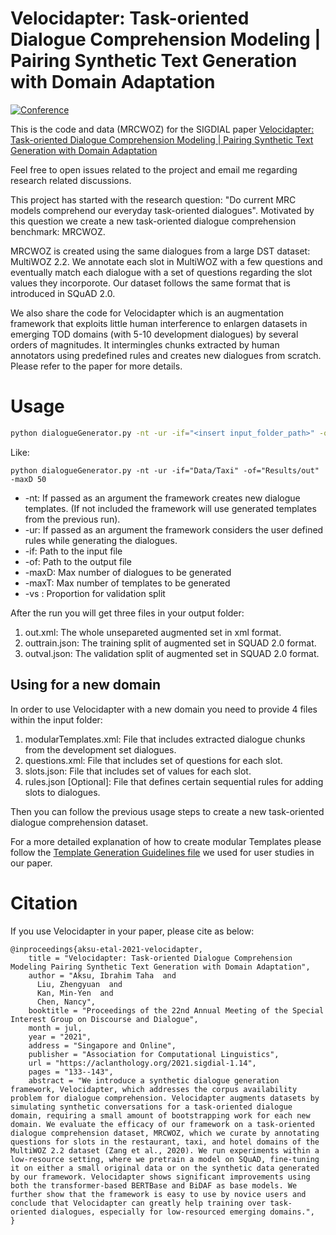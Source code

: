 # Velocidapter: Task-oriented Dialogue Comprehension Modeling | Pairing Synthetic Text Generation with Domain Adaptation
[![Conference](https://img.shields.io/badge/SIGDIAL-2021-blueviolet)](https://github.com/cuthalionn/cuthalionn.github.io/blob/master/files/Velocidapter_SIGDIAL_CR.pdf)

This is the code and data (MRCWOZ) for the SIGDIAL paper [Velocidapter: Task-oriented Dialogue Comprehension Modeling | Pairing Synthetic Text Generation with Domain Adaptation](https://github.com/cuthalionn/cuthalionn.github.io/blob/master/files/Velocidapter_SIGDIAL_CR.pdf)

Feel free to open issues related to the project and email me regarding research related discussions.

This project has started with the research question: "Do current MRC models comprehend our everyday task-oriented dialogues". Motivated by this question we create a new task-oriented dialogue comprehension benchmark: MRCWOZ.

MRCWOZ is created using the same dialogues from a large DST dataset: MultiWOZ 2.2. We annotate each slot in MultiWOZ with a few questions and eventually match each dialogue with a set of questions regarding the slot values they incorporote. Our dataset follows the same format that is introduced in SQuAD 2.0.

We also share the code for Velocidapter which is an augmentation framework that exploits little human interference to enlargen datasets in emerging TOD domains (with 5-10 development dialogues) by several orders of magnitudes. It intermingles chunks extracted by human annotators using predefined rules and creates new dialogues from scratch. Please refer to the paper for more details.

# Usage
```bash
python dialogueGenerator.py -nt -ur -if="<insert input_folder_path>" -of="<insert output_folder_name>" -maxD N
```
Like:
```
python dialogueGenerator.py -nt -ur -if="Data/Taxi" -of="Results/out" -maxD 50 
```
* -nt: If passed as an argument the framework creates new dialogue templates. (If not included the framework will use generated templates from the previous run).
* -ur: If passed as an argument the framework considers the user defined rules while generating the dialogues.
* -if: Path to the input file
* -of: Path to the output file
* -maxD: Max number of dialogues to be generated
* -maxT: Max number of templates to be generated
* -vs : Proportion for validation split

After the run you will get three files in your output folder: 
1. out.xml: The whole unsepareted augmented set in xml format. 
2. outtrain.json: The training split of augmented set in SQUAD 2.0 format.
3. outval.json: The validation split of augmented set in SQUAD 2.0 format.

## Using for a new domain

In order to use Velocidapter with a new domain you need to provide 4 files within the input folder: 
1. modularTemplates.xml: File that includes extracted dialogue chunks from the development set dialogues. 
2. questions.xml: File that includes set of questions for each slot.
3. slots.json: File that includes set of values for each slot.
4. rules.json [Optional]: File that defines certain sequential rules for adding slots to dialogues.

Then you can follow the previous usage steps to create a new task-oriented dialogue comprehension dataset.

For a more detailed explanation of how to create modular Templates please follow the [Template Generation Guidelines file](https://github.com/cuthalionn/Velocidapter/blob/main/Template%20Generation%20Guidelines%20-%20Submitted.pdf) we used for user studies in our paper.
# Citation
If you use Velocidapter in your paper, please cite as below:
```
@inproceedings{aksu-etal-2021-velocidapter,
    title = "Velocidapter: Task-oriented Dialogue Comprehension Modeling Pairing Synthetic Text Generation with Domain Adaptation",
    author = "Aksu, Ibrahim Taha  and
      Liu, Zhengyuan  and
      Kan, Min-Yen  and
      Chen, Nancy",
    booktitle = "Proceedings of the 22nd Annual Meeting of the Special Interest Group on Discourse and Dialogue",
    month = jul,
    year = "2021",
    address = "Singapore and Online",
    publisher = "Association for Computational Linguistics",
    url = "https://aclanthology.org/2021.sigdial-1.14",
    pages = "133--143",
    abstract = "We introduce a synthetic dialogue generation framework, Velocidapter, which addresses the corpus availability problem for dialogue comprehension. Velocidapter augments datasets by simulating synthetic conversations for a task-oriented dialogue domain, requiring a small amount of bootstrapping work for each new domain. We evaluate the efficacy of our framework on a task-oriented dialogue comprehension dataset, MRCWOZ, which we curate by annotating questions for slots in the restaurant, taxi, and hotel domains of the MultiWOZ 2.2 dataset (Zang et al., 2020). We run experiments within a low-resource setting, where we pretrain a model on SQuAD, fine-tuning it on either a small original data or on the synthetic data generated by our framework. Velocidapter shows significant improvements using both the transformer-based BERTBase and BiDAF as base models. We further show that the framework is easy to use by novice users and conclude that Velocidapter can greatly help training over task-oriented dialogues, especially for low-resourced emerging domains.",
}
```
